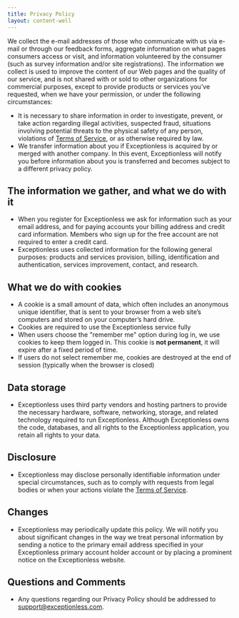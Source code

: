 ```yaml
---
title: Privacy Policy
layout: content-well
---
```


We collect the e-mail addresses of those who communicate with us via e-mail or through our feedback forms, aggregate information on what pages consumers access or visit, and information volunteered by the consumer (such as survey information and/or site registrations). The information we collect is used to improve the content of our Web pages and the quality of our service, and is not shared with or sold to other organizations for commercial purposes, except to provide products or services you’ve requested, when we have your permission, or under the following circumstances:

* It is necessary to share information in order to investigate, prevent, or take action regarding illegal activities, suspected fraud, situations involving potential threats to the physical safety of any person, violations of [Terms of Service](/terms), or as otherwise required by law.
* We transfer information about you if Exceptionless is acquired by or merged with another company. In this event, Exceptionless will notify you before information about you is transferred and becomes subject to a different privacy policy.

## The information we gather, and what we do with it

* When you register for Exceptionless we ask for information such as your email address, and for paying accounts your billing address and credit card information. Members who sign up for the free account are not required to enter a credit card.
* Exceptionless uses collected information for the following general purposes: products and services provision, billing, identification and authentication, services improvement, contact, and research.

## What we do with cookies

* A cookie is a small amount of data, which often includes an anonymous unique identifier, that is sent to your browser from a web site’s computers and stored on your computer’s hard drive.
* Cookies are required to use the Exceptionless service fully
* When users choose the "remember me" option during log in, we use cookies to keep them logged in. This cookie is **not permanent**, it will expire after a fixed period of time.
* If users do not select remember me, cookies are destroyed at the end of session (typically when the browser is closed)

## Data storage

* Exceptionless uses third party vendors and hosting partners to provide the necessary hardware, software, networking, storage, and related technology required to run Exceptionless. Although Exceptionless owns the code, databases, and all rights to the Exceptionless application, you retain all rights to your data.

## Disclosure

* Exceptionless may disclose personally identifiable information under special circumstances, such as to comply with requests from legal bodies or when your actions violate the [Terms of Service](/terms).

## Changes

* Exceptionless may periodically update this policy. We will notify you about significant changes in the way we treat personal information by sending a notice to the primary email address specified in your Exceptionless primary account holder account or by placing a prominent notice on the Exceptionless website.

## Questions and Comments

* Any questions regarding our Privacy Policy should be addressed to [support@exceptionless.com](mailto:support@exceptionless.com).
